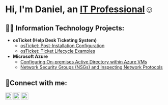 <h1>Hi, I'm Daniel, an <a href=https://www.linkedin.com/in/oscar-daniel-gonzalez-a146b8190/>IT Professional</a>☺</h1>


<h2>👨‍💻 Information Technology Projects:</h2>

- <b>osTicket (Help Desk Ticketing System)</b>
  - [osTicket: Post-Installation Configuration](https://github.com/Daniel-Gonzalezz/osticket-installation)
  - [osTicket: Ticket Lifecycle Examples](https://github.com/Daniel-Gonzalezz/osTicket-Ticket-Lifecycle-Examples)
- <b>Microsoft Azure</b>
  - [Configuring On-premises Active Directory within Azure VMs](https://github.com/Daniel-Gonzalezz/Configuring-On-premises-Active-Directory-within-Azure-VMs)
  - [Network Security Groups (NSGs) and Inspecting Network Protocols](https://github.com/Daniel-Gonzalezz/azure-network-protocols)

<h2>🤳Connect with me:</h2>

[<img align="left" alt="Josh | Twitter" width="22px" src="https://cdn.jsdelivr.net/npm/simple-icons@v3/icons/twitter.svg" />][twitter]
[<img align="left" alt="Josh | LinkedIn" width="22px" src="https://cdn.jsdelivr.net/npm/simple-icons@v3/icons/linkedin.svg" />][linkedin]
[<img align="left" alt="Josh | Instagram" width="22px" src="https://cdn.jsdelivr.net/npm/simple-icons@v3/icons/instagram.svg" />][instagram]

[twitter]: https://twitter.com
[instagram]: https://www.instagram.com
[linkedin]: https://linkedin.com
